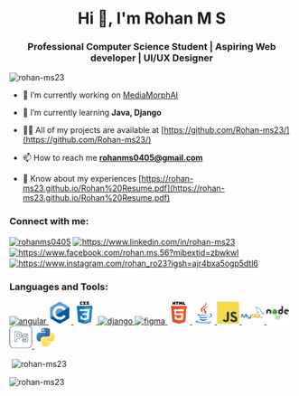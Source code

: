 <h1 align="center">Hi 👋, I'm Rohan M S</h1>
<h3 align="center">Professional Computer Science Student | Aspiring Web developer | UI/UX Designer</h3>

<p align="left"> <img src="https://komarev.com/ghpvc/?username=rohan-ms23&label=Profile%20views&color=0e75b6&style=flat" alt="rohan-ms23" /> </p>

- 🔭 I’m currently working on [MediaMorphAI](https://github.com/Sharan-m-04/MediaMorph-AI)

- 🌱 I’m currently learning **Java, Django**

- 👨‍💻 All of my projects are available at [https://github.com/Rohan-ms23/](https://github.com/Rohan-ms23/)

- 📫 How to reach me **rohanms0405@gmail.com**

- 📄 Know about my experiences [https://rohan-ms23.github.io/Rohan%20Resume.pdf](https://rohan-ms23.github.io/Rohan%20Resume.pdf)

<h3 align="left">Connect with me:</h3>
<p align="left">
<a href="https://twitter.com/rohanms0405" target="blank"><img align="center" src="https://raw.githubusercontent.com/rahuldkjain/github-profile-readme-generator/master/src/images/icons/Social/twitter.svg" alt="rohanms0405" height="30" width="40" /></a>
<a href="https://linkedin.com/in/https://www.linkedin.com/in/rohan-ms23" target="blank"><img align="center" src="https://raw.githubusercontent.com/rahuldkjain/github-profile-readme-generator/master/src/images/icons/Social/linked-in-alt.svg" alt="https://www.linkedin.com/in/rohan-ms23" height="30" width="40" /></a>
<a href="https://fb.com/https://www.facebook.com/rohan.ms.56?mibextid=zbwkwl" target="blank"><img align="center" src="https://raw.githubusercontent.com/rahuldkjain/github-profile-readme-generator/master/src/images/icons/Social/facebook.svg" alt="https://www.facebook.com/rohan.ms.56?mibextid=zbwkwl" height="30" width="40" /></a>
<a href="https://instagram.com/https://www.instagram.com/rohan_ro23?igsh=ajr4bxa5ogp5dtl6" target="blank"><img align="center" src="https://raw.githubusercontent.com/rahuldkjain/github-profile-readme-generator/master/src/images/icons/Social/instagram.svg" alt="https://www.instagram.com/rohan_ro23?igsh=ajr4bxa5ogp5dtl6" height="30" width="40" /></a>
</p>

<h3 align="left">Languages and Tools:</h3>
<p align="left"> <a href="https://angular.io" target="_blank" rel="noreferrer"> <img src="https://angular.io/assets/images/logos/angular/angular.svg" alt="angular" width="40" height="40"/> </a> <a href="https://www.cprogramming.com/" target="_blank" rel="noreferrer"> <img src="https://raw.githubusercontent.com/devicons/devicon/master/icons/c/c-original.svg" alt="c" width="40" height="40"/> </a> <a href="https://www.w3schools.com/css/" target="_blank" rel="noreferrer"> <img src="https://raw.githubusercontent.com/devicons/devicon/master/icons/css3/css3-original-wordmark.svg" alt="css3" width="40" height="40"/> </a> <a href="https://www.djangoproject.com/" target="_blank" rel="noreferrer"> <img src="https://cdn.worldvectorlogo.com/logos/django.svg" alt="django" width="40" height="40"/> </a> <a href="https://www.figma.com/" target="_blank" rel="noreferrer"> <img src="https://www.vectorlogo.zone/logos/figma/figma-icon.svg" alt="figma" width="40" height="40"/> </a> <a href="https://www.w3.org/html/" target="_blank" rel="noreferrer"> <img src="https://raw.githubusercontent.com/devicons/devicon/master/icons/html5/html5-original-wordmark.svg" alt="html5" width="40" height="40"/> </a> <a href="https://www.java.com" target="_blank" rel="noreferrer"> <img src="https://raw.githubusercontent.com/devicons/devicon/master/icons/java/java-original.svg" alt="java" width="40" height="40"/> </a> <a href="https://developer.mozilla.org/en-US/docs/Web/JavaScript" target="_blank" rel="noreferrer"> <img src="https://raw.githubusercontent.com/devicons/devicon/master/icons/javascript/javascript-original.svg" alt="javascript" width="40" height="40"/> </a> <a href="https://www.mysql.com/" target="_blank" rel="noreferrer"> <img src="https://raw.githubusercontent.com/devicons/devicon/master/icons/mysql/mysql-original-wordmark.svg" alt="mysql" width="40" height="40"/> </a> <a href="https://nodejs.org" target="_blank" rel="noreferrer"> <img src="https://raw.githubusercontent.com/devicons/devicon/master/icons/nodejs/nodejs-original-wordmark.svg" alt="nodejs" width="40" height="40"/> </a> <a href="https://www.photoshop.com/en" target="_blank" rel="noreferrer"> <img src="https://raw.githubusercontent.com/devicons/devicon/master/icons/photoshop/photoshop-line.svg" alt="photoshop" width="40" height="40"/> </a> <a href="https://www.python.org" target="_blank" rel="noreferrer"> <img src="https://raw.githubusercontent.com/devicons/devicon/master/icons/python/python-original.svg" alt="python" width="40" height="40"/> </a> </p>

<p>&nbsp;<img align="center" src="https://github-readme-stats.vercel.app/api?username=rohan-ms23&show_icons=true&locale=en" alt="rohan-ms23" /></p>

<p><img align="center" src="https://github-readme-streak-stats.herokuapp.com/?user=rohan-ms23&" alt="rohan-ms23" /></p>
